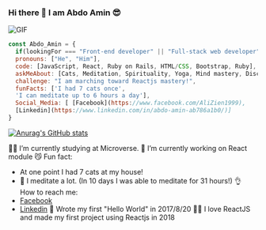  ### Hi there 👋 I am Abdo Amin 😎

![GIF](https://45.media.tumblr.com/953aa61572f61a52c032b8d1303c2f94/tumblr_o3irc5PTnD1tqtfrjo1_500.gif)
```javascript
const Abdo_Amin = {
  if(lookingFor === "Front-end developer" || "Full-stack web developer"),
  pronouns: ["He", "Him"],
  code: [JavaScript, React, Ruby on Rails, HTML/CSS, Bootstrap, Ruby],
  askMeAbout: [Cats, Meditation, Spirituality, Yoga, Mind mastery, Discipline],
  challenge: "I am marching toward Reactjs mastery!",
  funFacts: ['I had 7 cats once', 
  'I can meditate up to 6 hours a day'],
  Social_Media: [ [Facebook](https://www.facebook.com/AliZien1999),
  [Linkedin](https://www.linkedin.com/in/abdo-amin-ab786a1b0/)]
}
```

[![Anurag's GitHub stats](https://github-readme-stats.vercel.app/api?username=AbdelrhmanAmin)](https://github.com/anuraghazra/github-readme-stats)

 👨‍💻 I’m currently studying at Microverse.
 🔭 I’m currently working on React module 
 😼 Fun fact:
  - At one point I had 7 cats at my house!
  - 🧘 I meditate a lot. (In 10 days I was able to meditate for 31 hours!)
 👌 How to reach me:
  - [Facebook](https://www.facebook.com/AliZien1999)
  - [Linkedin](https://www.linkedin.com/in/abdo-amin-ab786a1b0/)
🤖 Wrote my first "Hello World" in 2017/8/20
🤹🏼 I love ReactJS and made my first project using Reactjs in 2018
